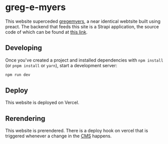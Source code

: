 # greg-e-myers

This website superceded [gregemyers](https://github.com/tkgnm/gregemyers), a near identical webtsite built using preact. The backend that feeds this site is a Strapi application, the source code of which can be found at [this link](https://github.com/tkgnm/gregemyers-api). 

## Developing

Once you've created a project and installed dependencies with `npm install` (or `pnpm install` or `yarn`), start a development server:

```bash
npm run dev
```

## Deploy

This website is deployed on Vercel. 

## Rerendering

This website is prerendered. There is a deploy hook on vercel that is triggered whenever a change in the [CMS](https://gregemyers-api-fly.fly.dev/admin/auth/login) happens. 
